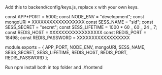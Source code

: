 Add this to backend/config/keys.js, replace x with your own keys.

const APP*PORT = 5000;
const NODE_ENV = "development";
const mongoURI = XXXXXXXXXXXXXXXXXX
const SESS_NAME = "sid";
const SESS_SECRET = "secret";
const SESS_LIFETIME = 1000 * 60 _ 60 _ 24 \_ 7;
const REDIS_HOST = XXXXXXXXXXXXXXXXXX
const REDIS_PORT = 18498;
const REDIS_PASSWORD = XXXXXXXXXXXXXXXXXX

module.exports = {
APP_PORT,
NODE_ENV,
mongoURI,
SESS_NAME,
SESS_SECRET,
SESS_LIFETIME,
REDIS_HOST,
REDIS_PORT,
REDIS_PASSWORD
};

Run npm install both in top folder and ./frontend
